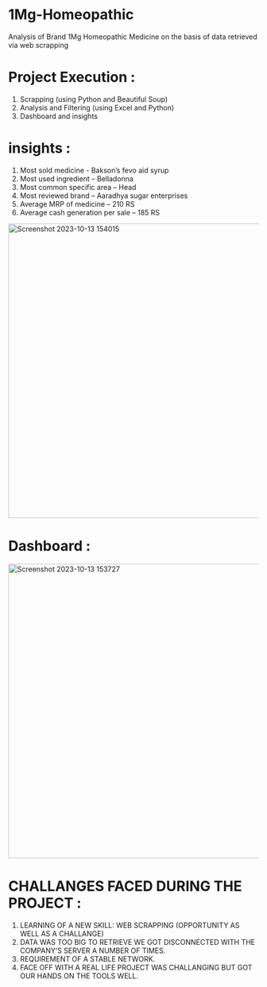# 1Mg-Homeopathic

Analysis of Brand 1Mg Homeopathic Medicine on the basis of data retrieved via web scrapping 


# Project Execution :

1. Scrapping (using Python and Beautiful Soup)
2. Analysis and Filtering (using Excel and Python)
3. Dashboard and insights
   

# insights :

1. Most sold medicine - Bakson’s fevo aid syrup 
2. Most used ingredient – Belladonna
3. Most common specific area – Head
4. Most reviewed brand – Aaradhya sugar enterprises 
5. Average MRP of medicine – 210 RS 
6. Average cash generation per sale – 185 RS
<img width="593" alt="Screenshot 2023-10-13 154015" src="https://github.com/laksh2701/1Mg-Homeopathic/assets/116880844/fcea9c1b-ca08-4013-b2fb-b4b5dbcd4420">



# Dashboard :

<img width="593" alt="Screenshot 2023-10-13 153727" src="https://github.com/laksh2701/1Mg-Homeopathic/assets/116880844/eafc16a5-f31a-4873-9ed1-b4037bceb50c">


# CHALLANGES FACED DURING THE PROJECT :

1. LEARNING OF A NEW SKILL: WEB SCRAPPING (OPPORTUNITY AS WELL AS A CHALLANGE)
2. DATA WAS TOO BIG TO RETRIEVE WE GOT DISCONNECTED WITH THE COMPANY’S SERVER A NUMBER OF TIMES.
3. REQUIREMENT OF A STABLE NETWORK.
4. FACE OFF WITH A REAL LIFE PROJECT WAS CHALLANGING BUT GOT OUR HANDS ON THE TOOLS WELL.




